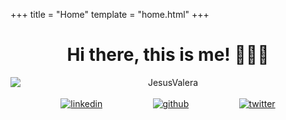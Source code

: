 +++
title = "Home"
template = "home.html"
+++

<div style="text-align: center">

# Hi there, this is me! 🐘🚀🌚

<img alt="JesusValera" src="/jesus.jpeg" style="display: block">
<br>

<div style="display: flex; justify-content: space-evenly">
    <a href="https://www.linkedin.com/in/jesusvalera/"><img alt="linkedin" src="/about/linkedin.svg"></a>
    <a href="https://github.com/JesusValera"><img alt="github" src="/about/github.svg"></a>
    <a href="https://twitter.com/JesusValera96"><img alt="twitter" src="/about/twitter.svg"></a>
    </div>
</div>
